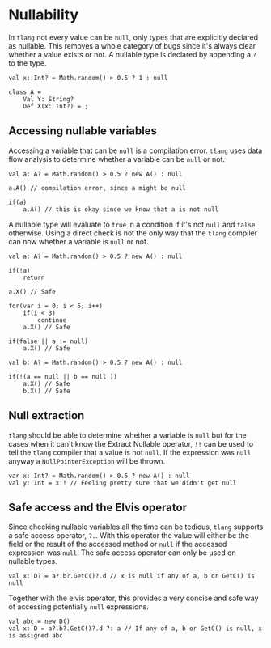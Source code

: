 # Nullability
In `tlang` not every value can be `null`, only types that are explicitly declared as nullable.
This removes a whole category of bugs since it's always clear whether a value exists or not. A
nullable type is declared by appending a `?` to the type.

```tlang
val x: Int? = Math.random() > 0.5 ? 1 : null

class A =
	Val Y: String?
	Def X(x: Int?) = ;
```

##   Accessing nullable variables

Accessing a variable that can be `null` is a compilation error. `tlang` uses data flow analysis to
determine whether a variable can be `null` or not.

```tlang
val a: A? = Math.random() > 0.5 ? new A() : null

a.A() // compilation error, since a might be null

if(a)
	a.A() // this is okay since we know that a is not null
```

A nullable type will evaluate to `true` in a condition if it's not `null` and `false` otherwise.
Using a direct check is not the only way that the `tlang` compiler can now whether a variable is
`null` or not.

```tlang
val a: A? = Math.random() > 0.5 ? new A() : null

if(!a)
	return

a.X() // Safe

for(var i = 0; i < 5; i++)
	if(i < 3)
		continue
	a.X() // Safe

if(false || a != null)
	a.X() // Safe

val b: A? = Math.random() > 0.5 ? new A() : null

if(!(a == null || b == null ))
	a.X() // Safe
	b.X() // Safe
```

## Null extraction

`tlang` should be able to determine whether a variable is `null` but for the cases when it can't
know the Extract Nullable operator, `!!` can be used to tell the `tlang` compiler that a value is not 
`null`. If the expression was `null` anyway a `NullPointerException` will be thrown.

```tlang
var x: Int? = Math.random() > 0.5 ? new A() : null
val y: Int = x!! // Feeling pretty sure that we didn't get null 
```

## Safe access and the Elvis operator
Since checking nullable variables all the time can be tedious, `tlang` supports a safe access
operator, `?.`. With this operator the value will either be the field or the result of the 
accessed method or `null` if the accessed expression was `null`. The safe access operator can 
only be used on nullable types.

```tlang
val x: D? = a?.b?.GetC()?.d // x is null if any of a, b or GetC() is null
```

Together with the elvis operator, this provides a very concise and safe way of accessing potentially
`null` expressions.

```tlang
val abc = new D() 
val x: D = a?.b?.GetC()?.d ?: a // If any of a, b or GetC() is null, x is assigned abc 
```
